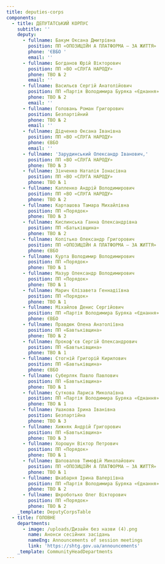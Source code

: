 ```yaml
---
title: deputies-corps
components:
  - title: ДЕПУТАТСЬКИЙ КОРПУС
    subtitle: ''
    deputy:
      - fullname: Бакум Оксана Дмитрівна
        position: ПП «ОПОЗИЦІЙН А ПЛАТФОРМА – ЗА ЖИТТЯ»
        phone: 'ЄВБО '
        email: ''
      - fullname: Богданов Юрій Вікторович
        position: ПП «ВО «СЛУГА НАРОДУ»
        phone: ТВО № 2
        email: ''
      - fullname: Васильєв Сергій Анатолійович
        position: ПП «Партія Володимира Буряка «Єднання»
        phone: ТВО № 2
        email: ''
      - fullname: Головань Роман Григорович
        position: Безпартійний
        phone: ТВО № 2
        email: ''
      - fullname: Дідченко Оксана Іванівна
        position: ПП «ВО «СЛУГА НАРОДУ»
        phone: ЄВБО
        email: ''
      - fullname: 'Зарудинський Олександр Іванович,'
        position: ПП «ВО «СЛУГА НАРОДУ»
        phone: ТВО № 3
      - fullname: Зінченко Наталія Іонасівна
        position: ПП «ВО «СЛУГА НАРОДУ»
        phone: ТВО № 1
      - fullname: Капленко Андрій Володимирович
        position: ПП «ВО «СЛУГА НАРОДУ»
        phone: ТВО № 2
      - fullname: Карташова Тамара Михайлівна
        position: ПП «Порядок»
        phone: ТВО № 3
      - fullname: Кислинська Ганна Олександрівна
        position: ПП «Батьківщина»
        phone: ТВО № 2
      - fullname: Копітько Олександр Григорович
        position: ПП «ОПОЗИЦІЙН А ПЛАТФОРМА – ЗА ЖИТТЯ»
        phone: ЄВБО
      - fullname: Курта Володимир Володимирович
        position: ПП «Порядок»
        phone: ТВО № 1
      - fullname: Мазур Олександр Володимирович
        position: ПП «Порядок»
        phone: ТВО № 1
      - fullname: Марич Єлізавета Геннадіївна
        position: ПП «Порядок»
        phone: ТВО № 1
      - fullname: Міхайлов Денис Сергійович
        position: ПП «Партія Володимира Буряка «Єднання»
        phone: ЄВБО
      - fullname: Правдюк Олена Анатоліївна
        position: ПП «Бавтьківщина»
        phone: ТВО № 2
      - fullname: Прокоф'єв Сергій Олександрович
        position: ПП «Бавтьківщина»
        phone: ТВО № 1
      - fullname: Стогній Григорій Кирилович
        position: ПП «Бавтьківщина»
        phone: ЄВБО
      - fullname: Суберляк Павло Павлович
        position: ПП «Бавтьківщина»
        phone: ТВО № 1
      - fullname: Суткова Лариса Миколаївна
        position: ПП «Партія Володимира Буряка «Єднання»
        phone: ТВО № 1
      - fullname: Ушакова Ірина Іванівна
        position: Безпартійна
        phone: ТВО № 3
      - fullname: Хижняк Андрій Григорович
        position: ПП «Бавтьківщина»
        phone: ТВО № 3
      - fullname: Хорошун Віктор Петрович
        position: ПП «Порядок»
        phone: ТВО № 1
      - fullname: Шаповалов Тимофій Миколайович
        position: ПП «ОПОЗИЦІЙН А ПЛАТФОРМА – ЗА ЖИТТЯ»
        phone: ТВО № 1
      - fullname: Шкабарня Ірина Валеріївна
        position: ПП «Партія Володимира Буряка «Єднання»
        phone: ТВО № 2
      - fullname: Шкроботько Олег Вікторович
        position: ПП «Порядок»
        phone: ТВО № 2
    _template: DeputyCorpsTable
  - title: ГОЛОВНЕ
    departments:
      - image: /uploads/Дизайн без назви (4).png
        name: Анонси сесійних засідань
        nameEng: Announcements of session meetings
        link: 'https://shtg.gov.ua/announcements'
    _template: CommunityHeadDepartments
---
```


